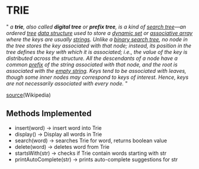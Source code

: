 ﻿# TRIE

" _a **trie**, also called **digital tree** or **prefix tree**, is a kind of [search tree](https://en.wikipedia.org/wiki/Search_tree "Search tree")—an ordered [tree](<https://en.wikipedia.org/wiki/Tree_(data_structure)> "Tree (data structure)") [data structure](https://en.wikipedia.org/wiki/Data_structure "Data structure") used to store a [dynamic set](<https://en.wikipedia.org/wiki/Set_(abstract_data_type)> "Set (abstract data type)") or [associative array](https://en.wikipedia.org/wiki/Associative_array "Associative array") where the keys are usually [strings](<https://en.wikipedia.org/wiki/String_(computer_science)> "String (computer science)"). Unlike a [binary search tree](https://en.wikipedia.org/wiki/Binary_search_tree "Binary search tree"), no node in the tree stores the key associated with that node; instead, its position in the tree defines the key with which it is associated; i.e., the value of the key is distributed across the structure. All the descendants of a node have a common [prefix](https://en.wikipedia.org/wiki/Prefix "Prefix") of the string associated with that node, and the root is associated with the [empty string](https://en.wikipedia.org/wiki/Empty_string "Empty string"). Keys tend to be associated with leaves, though some inner nodes may correspond to keys of interest. Hence, keys are not necessarily associated with every node._ "

[source](https://en.wikipedia.org/wiki/Trie)(Wikipedia)

## Methods Implemented

- insert(word) -> insert word into Trie
- display() -> Display all words in Trie
- search(word) -> searches Trie for word, returns boolean value
- delete(word) -> deletes word from Trie
- startsWith(str) -> checks if Trie contain words starting with str
- printAutoComplete(str) -> prints auto-complete suggestions for str
